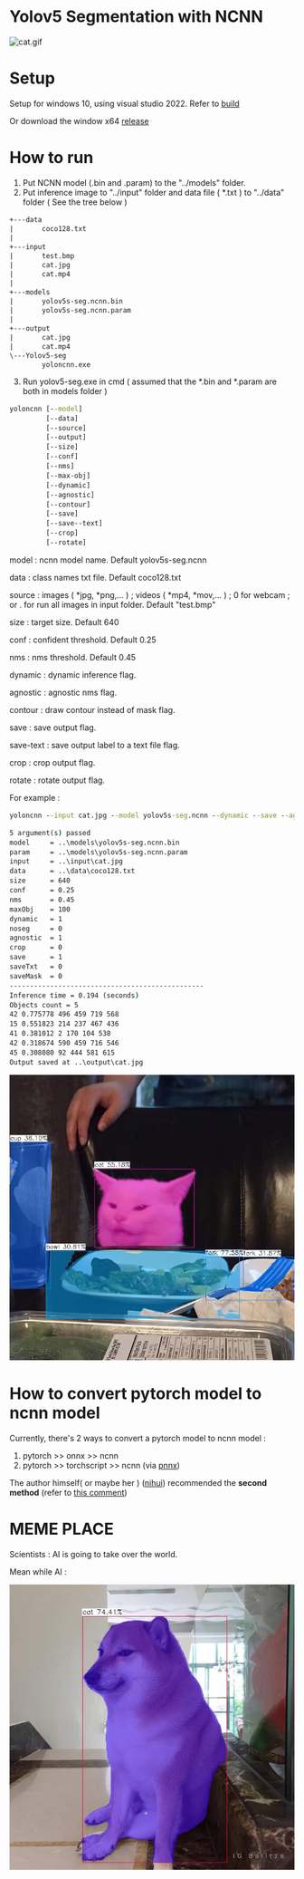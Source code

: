 # Yolov5 Segmentation with NCNN

![cat.gif](./output/cat.gif)

# Setup
Setup for windows 10, using visual studio 2022. Refer to [build](./build/build.md)

Or download the window x64 [release](https://github.com/canh25xp/Yolov5-segmentation-ncnn/releases/tag/v1.0)

# How to run
1. Put NCNN model (.bin and .param) to the "../models" folder.
2. Put inference image to "../input" folder and data file ( *.txt ) to "../data" folder ( See the tree below )
```         
+---data
|       coco128.txt
|       
+---input
|       test.bmp
|       cat.jpg
|       cat.mp4
|
+---models
|       yolov5s-seg.ncnn.bin
|       yolov5s-seg.ncnn.param
|
+---output
|       cat.jpg
|       cat.mp4
\---Yolov5-seg
        yoloncnn.exe
```  
3. Run yolov5-seg.exe in cmd ( assumed that the *.bin and *.param are both in models folder )
```cmd
yoloncnn [--model]
         [--data]
         [--source]
         [--output]
         [--size]
         [--conf]
         [--nms]
         [--max-obj]
         [--dynamic]
         [--agnostic]
         [--contour]
         [--save]
         [--save--text]
         [--crop]
         [--rotate]

```
model : ncnn model name. Default yolov5s-seg.ncnn

data : class names txt file. Default coco128.txt

source : images ( *jpg, *png,... ) ; videos ( *mp4, *mov,... ) ; 0 for webcam ; or . for run all images in input folder. Default "test.bmp"

size : target size. Default 640

conf : confident threshold. Default 0.25

nms : nms threshold. Default 0.45

dynamic : dynamic inference flag.

agnostic : agnostic nms flag.

contour : draw contour instead of mask flag.

save : save output flag.

save-text : save output label to a text file flag.

crop : crop output flag.

rotate : rotate output flag.

For example :
```cmd
yoloncnn --input cat.jpg --model yolov5s-seg.ncnn --dynamic --save --agnostic
```
```cmd
5 argument(s) passed
model     = ..\models\yolov5s-seg.ncnn.bin
param     = ..\models\yolov5s-seg.ncnn.param
input     = ..\input\cat.jpg
data      = ..\data\coco128.txt
size      = 640
conf      = 0.25
nms       = 0.45
maxObj    = 100
dynamic   = 1
noseg     = 0
agnostic  = 1
crop      = 0
save      = 1
saveTxt   = 0
saveMask  = 0
------------------------------------------------
Inference time = 0.194 (seconds)
Objects count = 5
42 0.775778 496 459 719 568
15 0.551823 214 237 467 436
41 0.381012 2 170 104 538
42 0.318674 590 459 716 546
45 0.308080 92 444 581 615
Output saved at ..\output\cat.jpg
```
![cat.jpg](./output/cat.jpg)

# How to convert pytorch model to ncnn model 
Currently, there's 2 ways to convert a pytorch model to ncnn model : 
1. pytorch >> onnx >> ncnn 
2. pytorch >> torchscript >> ncnn (via [pnnx](https://github.com/pnnx/pnnx))

The author himself( or maybe her ) ([nihui](https://github.com/nihui)) recommended the **second method** (refer to [this comment](https://github.com/Tencent/ncnn/issues/4488#issuecomment-1434299765))

# MEME PLACE
Scientists : AI is going to take over the world.

Mean while AI :

![meme.jpg](./output/meme.jpg)
